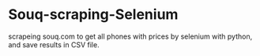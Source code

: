 # Souq-scraping-Selenium
scrapeing souq.com to get all phones with prices by selenium with python, and save results in CSV file.
